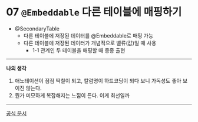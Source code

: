 # 07 `@Embeddable` 다른 테이블에 매핑하기

- @SecondaryTable
  - 다른 테이블에 저장된 데이터를 @Embeddable로 매핑 가능
  - 다른 테이블에 저장된 데이터가 개념적으로 밸류(값)일 때 사용
    - 1-1 관계인 두 테이블을 매핑할 때 종종 출현


---
**나의 생각**
1. 애노테이션이 점점 떡칠이 되고, 칼럼명이 하드코딩이 되다 보니 가독성도 좋아 보이진 않는다.
2. 뭔가 미묘하게 복잡해지는 느낌이 든다. 이게 최선일까



---
[공식 문서](https://www.baeldung.com/jpa-attributeoverride)
